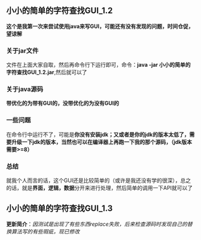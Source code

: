 ## 小小的简单的字符查找GUI_1.2
**这个是我第一次来尝试使用java来写GUI，可能还有没有发现的问题，时间仓促，望谅解**
### 关于jar文件
文件在上面大家自取，然后再命令行下运行即可，命令：**java -jar 小小的简单的字符查找GUI_1.2.jar**,然后就可以了
### 关于java源码
**带优化的为带有GUI的，没带优化的为没有GUI的**
### 一些问题
在命令行中运行不了，可能是**你没有安装jdk；又或者是你的jdk的版本太低了，需要升级一下jdk的版本，当然也可以在编译器上再跑一下我的那个源码，（jdk版本需要>=8）**
### 总结
就我个人而言的话，这个GUI还是比较简单的（或许是我还没有学的很深），总之的话，就是**界面，逻辑，数据**分开来进行处理，然后简单的调用一下API就可以了
## 小小的简单的字符查找GUI_1.3
**更新简介**：*因测试是出现了有些东西replace失败，后来检查源码时发现自己的替换算法写的有些瑕疵，现已修改*
